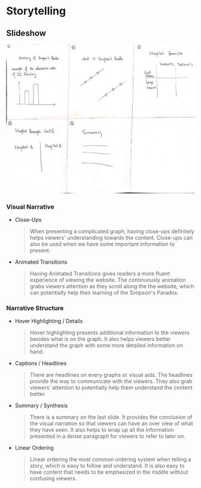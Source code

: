 # Storytelling
## Slideshow

![wireframe](slideshow.jpeg)
### Visual Narrative

* Close-Ups  

	> When presenting a complicated graph, having close-ups definitely helps viewers' understanding towards the content. Close-ups can also be used when we have some important information to present.
	
* Animated Transitions  
	
	> Having Animated Transitions gives readers a more fluent experience of viewing the website. The continuously animation grabs viewers attention as they scroll along the the website, which can potentially help their learning of the Simpson's Paradox.

### Narrative Structure

* Hover Highlighting / Details  

	> Hover highlighting presents additional information to the viewers besides what is on the graph. It also helps viewers better understand the graph with some more detailed information on hand.
* Captions / Headlines  
	> There are headlines on every graphs or visual aids. The headlines provide the way to communicate with the viewers. They also grab viewers' attention to potentially help them understand the content better.
* Summary / Synthesis  
	> There is a summary on the last slide. It provides the conclusion of the visual narration so that viewers can have an over view of what they have seen. It also helps to wrap up all the information presented in a dense paragraph for viewers to refer to later on. 
* Linear Ordering  
 	> Linear ordering the most common ordering system when telling a story, which is easy to follow and understand. It is also easy to have content that needs to be emphasized in the middle without confusing viewers.